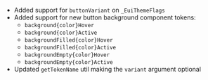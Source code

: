 - Added support for `buttonVariant` on `_EuiThemeFlags`
- Added support for new button background component tokens:
  - `background{color}Hover`
  - `background{color}Active`
  - `backgroundFilled{color}Hover`
  - `backgroundFilled{color}Active`
  - `backgroundEmpty{color}Hover`
  - `backgroundEmpty{color}Active`
- Updated `getTokenName` util making the `variant` argument optional

